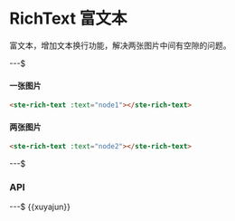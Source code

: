 # RichText 富文本

富文本，增加文本换行功能，解决两张图片中间有空隙的问题。

---$

#### 一张图片

```html
<ste-rich-text :text="node1"></ste-rich-text>
```

#### 两张图片

```html
<ste-rich-text :text="node2"></ste-rich-text>
```

---$

### API

<!-- props -->

---$
{{xuyajun}}
